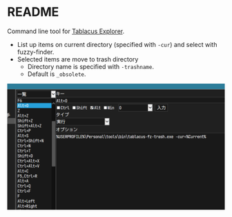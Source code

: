 # README

Command line tool for [Tablacus Explorer](https://tablacus.github.io/explorer.html).

- List up items on current directory (specified with `-cur`) and select with fuzzy-finder.
- Selected items are move to trash directory
    - Directory name is specified with `-trashname`.
    - Default is `_obsolete`.

![img](image.png)
